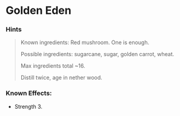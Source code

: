# Golden Eden

### Hints

> Known ingredients: Red mushroom. One is enough.
>
> Possible ingredients: sugarcane, sugar, golden carrot, wheat.
>
> Max ingredients total \~16.
>
> Distill twice, age in nether wood.&#x20;

### Known Effects:

* Strength 3.
